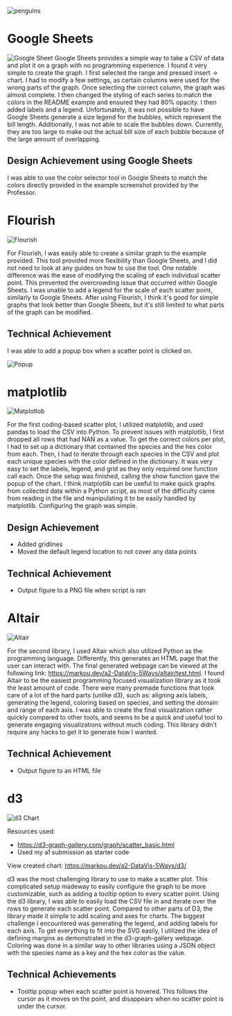 
![penguins](https://github.com/cs4804-24c/a2-DataVis-5Ways/assets/412089/accc5680-3c77-4d29-9502-d3ff8cd922af)


# Google Sheets

![Google Sheet](/img/google_sheets.png)
Google Sheets provides a simple way to take a CSV of data and plot it on a graph with no programming experience. I found it very simple to create the graph. I first selected the range and pressed insert -> chart. I had to modify a few settings, as certain columns were used for the wrong parts of the graph. Once selecting the correct column, the graph was almost complete. I then changed the styling of each series to match the colors in the README example and ensured they had 80% opacity. I then added labels and a legend. Unfortunately, it was not possible to have Google Sheets generate a size legend for the bubbles, which represent the bill length. Additionally, I was not able to scale the bubbles down. Currently, they are too large to make out the actual bill size of each bubble because of the large amount of overlapping. 

## Design Achievement using Google Sheets
I was able to use the color selector tool in Google Sheets to match the colors directly provided in the example screenshot provided by the Professor.

# Flourish

![Flourish](/img/FlourishGraph.png)

For Flourish, I was easily able to create a similar graph to the example provided. This tool provided more flexibility than Google Sheets, and I did not need to look at any guides on how to use the tool. One notable difference was the ease of modifying the scaling of each individual scatter point. This prevented the overcrowding issue that occurred within Google Sheets. I was unable to add a legend for the scale of each scatter point, similarly to Google Sheets. After using Flourish, I think it's good for simple graphs that look better than Google Sheets, but it's still limited to what parts of the graph can be modified. 

## Technical Achievement
I was able to add a popup box when a scatter point is clicked on.

![Popup](/img/popupExample.png)

# matplotlib

![Matplotlob](/img/matplotlibfigure.png)

For the first coding-based scatter plot, I utilized matplotlib, and used pandas to load the CSV into Python. To prevent issues with matplotlib, I first dropped all rows that had NAN as a value. To get the correct colors per plot, I had to set up a dictionary that contained the species and the hex color from each. Then, I had to iterate through each species in the CSV and plot each unique species with the color defined in the dictionary. It was very easy to set the labels, legend, and grid as they only required one function call each. Once the setup was finished, calling the show function gave the popup of the chart. I think matplotlib can be useful to make quick graphs from collected data within a Python script, as most of the difficulty came from reading in the file and manipulating it to be easily handled by matplotlib. Configuring the graph was simple. 

## Design Achievement

- Added gridlines
- Moved the default legend location to not cover any data points

## Technical Achievement

- Output figure to a PNG file when script is ran

# Altair

![Altair](/img/visualization.png)

For the second library, I used Altair which also utilized Python as the programming language. Differently, this generates an HTML page that the user can interact with. The final generated webpage can be viewed at the following link: https://markou.dev/a2-DataVis-5Ways/altair/test.html. I found Altair to be the easiest programming focused visualization library as it took the least amount of code. There were many premade functions that took care of a lot of the hard parts (unlike d3), such as: aligning axis labels, generating the legend, coloring based on species, and setting the domain and range of each axis. I was able to create the final visualization rather quickly compared to other tools, and seems to be a quick and useful tool to generate engaging visualizations without much coding. This library didn't require any hacks to get it to generate how I wanted. 

## Technical Achievement
- Output figure to an HTML file

# d3

![d3 Chart](/img/d3chart.png)

Resources used:
- https://d3-graph-gallery.com/graph/scatter_basic.html
- Used my a1 submission as starter code

View created chart: https://markou.dev/a2-DataVis-5Ways/d3/

d3 was the most challenging library to use to make a scatter plot. This complicated setup madeway to easily configure the graph to be more customizable, such as adding a tooltip option to every scatter point. Using the d3 library, I was able to easily load the CSV file in and iterate over the rows to generate each scatter point. Compared to other parts of D3, the library made it simple to add scaling and axes for charts. The biggest challenge I encountered was generating the legend, and adding labels for each axis. To get everything to fit into the SVG easily, I utilized the idea of defining margins as demonstrated in the d3-graph-gallery webpage. Coloring was done in a similar way to other libraries using a JSON object with the species name as a key and the hex color as the value. 

## Technical Achievements
- Tooltip popup when each scatter point is hovered. This follows the cursor as it moves on the point, and disappears when no scatter point is under the cursor. 

